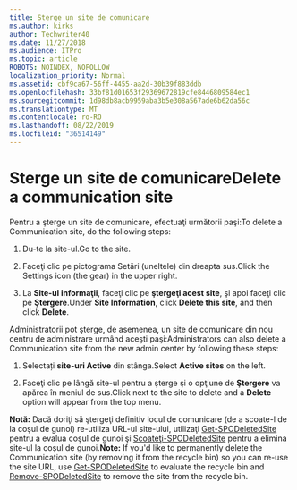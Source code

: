 ```yaml
---
title: Sterge un site de comunicare
ms.author: kirks
author: Techwriter40
ms.date: 11/27/2018
ms.audience: ITPro
ms.topic: article
ROBOTS: NOINDEX, NOFOLLOW
localization_priority: Normal
ms.assetid: cbf9ca67-56ff-4455-aa2d-30b39f883ddb
ms.openlocfilehash: 33bf81d01653f29369672819cfe8446809584ec1
ms.sourcegitcommit: 1d98db8acb9959aba3b5e308a567ade6b62da56c
ms.translationtype: MT
ms.contentlocale: ro-RO
ms.lasthandoff: 08/22/2019
ms.locfileid: "36514149"
---
```

# <a name="delete-a-communication-site"></a><span data-ttu-id="b1179-102">Sterge un site de comunicare</span><span class="sxs-lookup"><span data-stu-id="b1179-102">Delete a communication site</span></span>

<span data-ttu-id="b1179-103">Pentru a şterge un site de comunicare, efectuaţi următorii paşi:</span><span class="sxs-lookup"><span data-stu-id="b1179-103">To delete a Communication site, do the following steps:</span></span> 
  
1. <span data-ttu-id="b1179-104">Du-te la site-ul.</span><span class="sxs-lookup"><span data-stu-id="b1179-104">Go to the site.</span></span> 
  
2. <span data-ttu-id="b1179-105">Faceţi clic pe pictograma Setări (uneltele) din dreapta sus.</span><span class="sxs-lookup"><span data-stu-id="b1179-105">Click the Settings icon (the gear) in the upper right.</span></span> 
  
3. <span data-ttu-id="b1179-106">La **Site-ul informaţii**, faceţi clic pe **ştergeţi acest site**, şi apoi faceţi clic pe **Ştergere**.</span><span class="sxs-lookup"><span data-stu-id="b1179-106">Under **Site Information**, click **Delete this site**, and then click **Delete**.</span></span> 
  
<span data-ttu-id="b1179-107">Administratorii pot şterge, de asemenea, un site de comunicare din nou centru de administrare urmând aceşti paşi:</span><span class="sxs-lookup"><span data-stu-id="b1179-107">Administrators can also delete a Communication site from the new admin center by following these steps:</span></span> 
  
1. <span data-ttu-id="b1179-108">Selectați **site-uri Active** din stânga.</span><span class="sxs-lookup"><span data-stu-id="b1179-108">Select **Active sites** on the left.</span></span> 
  
2. <span data-ttu-id="b1179-109">Faceţi clic pe lângă site-ul pentru a şterge şi o opţiune de **Ştergere** va apărea în meniul de sus.</span><span class="sxs-lookup"><span data-stu-id="b1179-109">Click next to the site to delete and a **Delete** option will appear from the top menu.</span></span> 
  
 <span data-ttu-id="b1179-110">**Notă:** Dacă doriţi să ştergeţi definitiv locul de comunicare (de a scoate-l de la coşul de gunoi) re-utiliza URL-ul site-ului, utilizaţi [Get-SPODeletedSite](https://aka.ms/Get-SPODeletedSite) pentru a evalua coşul de gunoi şi [Scoateţi-SPODeletedSite](https://aka.ms/Remove-SPODeletedSite) pentru a elimina site-ul la coşul de gunoi.</span><span class="sxs-lookup"><span data-stu-id="b1179-110">**Note:** If you'd like to permanently delete the Communication site (by removing it from the recycle bin) so you can re-use the site URL, use [Get-SPODeletedSite](https://aka.ms/Get-SPODeletedSite) to evaluate the recycle bin and [Remove-SPODeletedSite](https://aka.ms/Remove-SPODeletedSite) to remove the site from the recycle bin.</span></span> 
  

